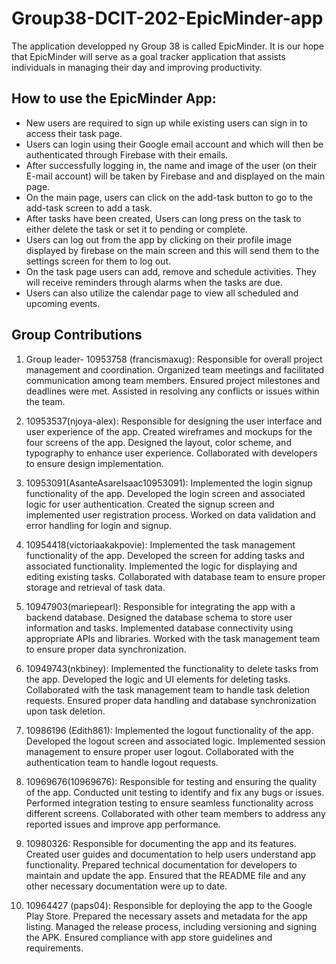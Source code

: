 # Group38-DCIT-202-EpicMinder-app
The application developped ny Group 38 is called EpicMinder. It is our hope that EpicMinder will serve as a goal tracker application that assists individuals in managing their day and improving productivity.

## How to use the EpicMinder App:
- New users are required to sign up while existing users can sign in to access their task page.
- Users can login using their Google email account and which will then be authenticated through Firebase with their emails.
- After successfully logging in, the name and image of the user (on their E-mail account) will be taken by Firebase and and displayed on the main page.
- On the main page, users can click on the add-task button to go to the add-task screen to add a task.
- After tasks have been created, Users can long press on the task to either delete the task or set it to pending or complete.
- Users can log out from the app by clicking on their profile image displayed by firebase on the main screen and this will send them to the settings screen for them to log out.
- On the task page users can add, remove and schedule activities. They will receive reminders through alarms when the tasks are due.
- Users can also utilize the calendar page to view all scheduled and upcoming events.
  



## Group Contributions
1. Group leader- 10953758 (francismaxug): Responsible for overall project management and coordination.
Organized team meetings and facilitated communication among team members.
Ensured project milestones and deadlines were met.
Assisted in resolving any conflicts or issues within the team.

2. 10953537(njoya-alex): Responsible for designing the user interface and user experience of the app.
Created wireframes and mockups for the four screens of the app.
Designed the layout, color scheme, and typography to enhance user experience.
Collaborated with developers to ensure design implementation.

3. 10953091(AsanteAsareIsaac10953091): Implemented the login signup functionality of the app.
Developed the login screen and associated logic for user authentication.
Created the signup screen and implemented user registration process.
Worked on data validation and error handling for login and signup.

4. 10954418(victoriaakakpovie): Implemented the task management functionality of the app.
Developed the screen for adding tasks and associated functionality.
Implemented the logic for displaying and editing existing tasks.
Collaborated with database team to ensure proper storage and retrieval of task data.

5. 10947903(mariepearl): Responsible for integrating the app with a backend database.
Designed the database schema to store user information and tasks.
Implemented database connectivity using appropriate APIs and libraries.
Worked with the task management team to ensure proper data synchronization.

6. 10949743(nkbiney): Implemented the functionality to delete tasks from the app.
Developed the logic and UI elements for deleting tasks.
Collaborated with the task management team to handle task deletion requests.
Ensured proper data handling and database synchronization upon task deletion.

7. 10986196 (Edith861): Implemented the logout functionality of the app.
Developed the logout screen and associated logic.
Implemented session management to ensure proper user logout.
Collaborated with the authentication team to handle logout requests.

8. 10969676(10969676): Responsible for testing and ensuring the quality of the app.
Conducted unit testing to identify and fix any bugs or issues.
Performed integration testing to ensure seamless functionality across different screens.
Collaborated with other team members to address any reported issues and improve app performance.

9. 10980326: Responsible for documenting the app and its features.
Created user guides and documentation to help users understand app functionality.
Prepared technical documentation for developers to maintain and update the app.
Ensured that the README file and any other necessary documentation were up to date.

10. 10964427 (paps04): Responsible for deploying the app to the Google Play Store.
Prepared the necessary assets and metadata for the app listing.
Managed the release process, including versioning and signing the APK.
Ensured compliance with app store guidelines and requirements.


